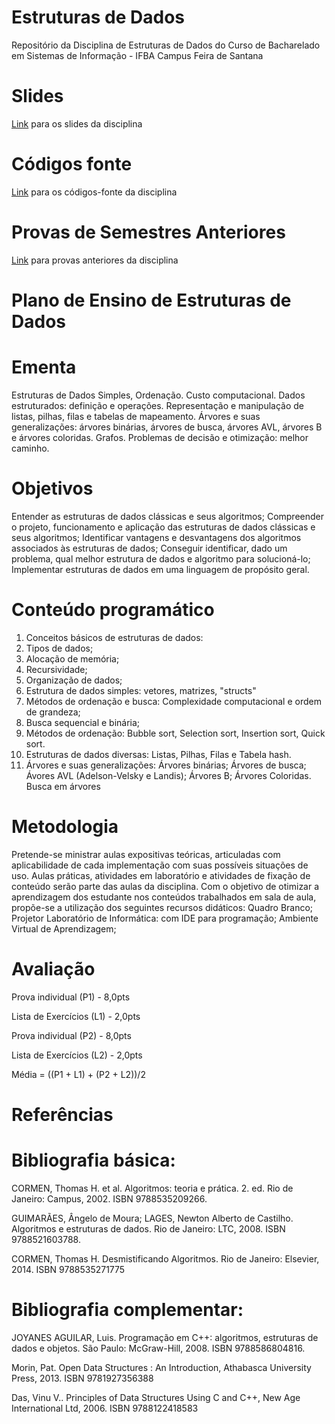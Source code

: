 # Estruturas de Dados
Repositório da Disciplina de Estruturas de Dados do Curso de Bacharelado em Sistemas de Informação - IFBA Campus Feira de Santana

# Slides
[Link](https://github.com/carolsoko/SlidesED) para os slides da disciplina

# Códigos fonte
[Link](https://github.com/carolsoko/CodigosFonteED) para os códigos-fonte da disciplina

# Provas de Semestres Anteriores
[Link](https://github.com/carolsoko/ProvasED) para provas anteriores da disciplina

# Plano de Ensino de Estruturas de Dados

# Ementa

Estruturas de Dados Simples, Ordenação. Custo computacional. Dados estruturados: definição e operações. Representação e manipulação de listas,
pilhas, filas e tabelas de mapeamento. Árvores e suas generalizações: árvores binárias, árvores de busca, árvores AVL, árvores B e árvores coloridas. Grafos. Problemas de decisão e otimização: melhor caminho.

# Objetivos

Entender as estruturas de dados clássicas e seus algoritmos; 
Compreender o projeto, funcionamento e aplicação das estruturas de dados clássicas e seus algoritmos;
Identificar vantagens e desvantagens dos algoritmos associados às estruturas de dados;
Conseguir identificar, dado um problema, qual melhor estrutura de dados e algoritmo para solucioná-lo;
Implementar estruturas de dados em uma linguagem de propósito geral.

# Conteúdo programático

1. Conceitos básicos de estruturas de dados:
2. Tipos de dados;
3. Alocação de memória;
4. Recursividade;
5. Organização de dados;
6. Estrutura de dados simples: vetores, matrizes, "structs"
7. Métodos de ordenação e busca: Complexidade computacional e ordem de grandeza;
8. Busca sequencial e binária;
9. Métodos de ordenação: Bubble sort, Selection sort, Insertion sort, Quick sort.
10. Estruturas de dados diversas:  Listas, Pilhas, Filas e Tabela hash.
11. Árvores e suas generalizações: Árvores binárias;  Árvores de busca; Ávores AVL (Adelson-Velsky e Landis); Árvores B; Árvores Coloridas. Busca em árvores

# Metodologia
Pretende-se ministrar aulas expositivas teóricas, articuladas com aplicabilidade de cada implementação com suas possíveis situações de uso. Aulas práticas, atividades em laboratório e atividades de fixação de conteúdo serão parte das aulas da disciplina. Com o objetivo de otimizar a aprendizagem dos estudante nos conteúdos trabalhados em sala de aula, propõe-se a utilização dos seguintes recursos didáticos: Quadro Branco; Projetor Laboratório de Informática: com IDE para programação; Ambiente Virtual de Aprendizagem;

# Avaliação
Prova individual (P1) - 8,0pts

Lista de Exercícios (L1) - 2,0pts

Prova individual (P2) - 8,0pts

Lista de Exercícios (L2) - 2,0pts

Média = ((P1 + L1) + (P2 + L2))/2

# Referências

# Bibliografia básica:
CORMEN, Thomas H. et al. Algoritmos: teoria e prática. 2. ed. Rio de Janeiro: Campus, 2002. ISBN 9788535209266.

GUIMARÃES, Ângelo de Moura; LAGES, Newton Alberto de Castilho. Algoritmos e estruturas de dados. Rio de Janeiro: LTC, 2008. ISBN 9788521603788.

CORMEN, Thomas H. Desmistificando Algoritmos. Rio de Janeiro: Elsevier, 2014. ISBN 9788535271775

# Bibliografia complementar:
JOYANES AGUILAR, Luis. Programação em C++: algoritmos, estruturas de dados e objetos. São Paulo: McGraw-Hill, 2008. ISBN 9788586804816.

Morin, Pat. Open Data Structures : An Introduction, Athabasca University Press, 2013. ISBN 9781927356388

Das, Vinu V.. Principles of Data Structures Using C and C++, New Age International Ltd, 2006. ISBN 9788122418583


